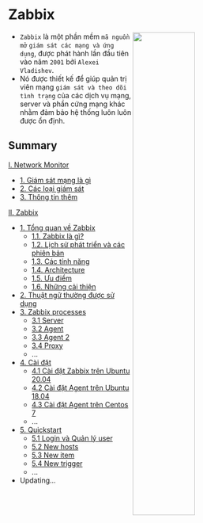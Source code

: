 <h1> Zabbix </h1>

<img src=https://i.imgur.com/3zAIpt7.png width=50% align="right">

- `Zabbix` là một phần mềm `mã nguồn mở` `giám sát các mạng và ứng dụng`, được phát hành lần đầu tiên vào năm `2001` bởi `Alexei Vladishev`. 
- Nó được thiết kế để giúp quản trị viên mạng `giám sát và theo dõi tình trạng` của các dịch vụ mạng, server và phần cứng mạng khác nhằm đảm bảo hệ thống luôn luôn được ổn định.

<h2>Summary</h2>

[I. Network Monitor](Network-Monitor/Network-monitor.md)

- [1. Giám sát mạng là gì](Network-Monitor/Network-monitor.md#1-giám-sát-mạng-là-gì)
- [2. Các loại giám sát](Network-Monitor/Network-monitor.md#2-các-loại-giám-sát)
- [3. Thông tin thêm](Network-Monitor/Network-monitor.md#3-thông-tin-thêm)

[II. Zabbix](Zabbix)

- [1. Tổng quan về Zabbix](Zabbix/Overview/Info.md)
  - [1.1. Zabbix là gì?](Zabbix/Overview/Info.md#1-zabbix-là-gì)
  - [1.2. Lịch sử phát triển và các phiên bản](Zabbix/Overview/Info.md#2-lịch-sử-phát-triển-và-các-phiên-bản)
  - [1.3. Các tính năng](Zabbix/Overview/Info.md#3-các-tính-năng-của-zabbix)
  - [1.4. Architecture](Zabbix/Overview/Info.md#4-architecture)
  - [1.5. Ưu điểm](Zabbix/Overview/Info.md#5-ưu-điểm-của-zabbix)
  - [1.6. Những cải thiện](Zabbix/Overview/Info.md#6-những-điều-cải-thiện)
- [2. Thuật ngữ thường được sử dụng](Zabbix/Thuat-ngu.md)
- [3. Zabbix processes](Zabbix/processes)
  - [3.1 Server](Zabbix/processes/server.md)
  - [3.2 Agent](Zabbix/processes/agent.md)
  - [3.3 Agent 2](Zabbix/processes/agent2.md)
  - [3.4 Proxy](Zabbix/processes/proxy.md)
  - ...
- [4. Cài đặt](Zabbix/install)
  - [4.1 Cài đặt Zabbix trên Ubuntu 20.04](Zabbix/install/1-Server-Ubuntu20.04.md)
  - [4.2 Cài đặt Agent trên Ubuntu 18.04](Zabbix/install/2-Agent-Ubuntu18.04.md)
  - [4.3 Cài đặt Agent trên Centos 7](Zabbix/install/3-Agent-Centos7.md)
  - ...
- [5. Quickstart](Zabbix/Quickstart)
  - [5.1 Login và Quản lý user](Zabbix/Quickstart/1-Login&User.md)
  - [5.2 New hosts](Zabbix/Quickstart/2-New-host.md)
  - [5.3 New item](Zabbix/Quickstart/3-New-item.md)
  - [5.4 New trigger](Zabbix/Quickstart/4-New-trigger.md)
  - ...
- Updating...